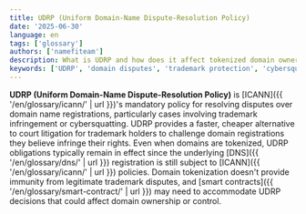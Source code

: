 ```yaml
---
title: UDRP (Uniform Domain-Name Dispute-Resolution Policy)
date: '2025-06-30'
language: en
tags: ['glossary']
authors: ['namefiteam']
description: What is UDRP and how does it affect tokenized domain ownership?
keywords: ['UDRP', 'domain disputes', 'trademark protection', 'cybersquatting', 'legal framework']
---
```


**UDRP (Uniform Domain-Name Dispute-Resolution Policy)** is [ICANN]({{ '/en/glossary/icann/' | url }})'s mandatory policy for resolving disputes over domain name registrations, particularly cases involving trademark infringement or cybersquatting. UDRP provides a faster, cheaper alternative to court litigation for trademark holders to challenge domain registrations they believe infringe their rights. Even when domains are tokenized, UDRP obligations typically remain in effect since the underlying [DNS]({{ '/en/glossary/dns/' | url }}) registration is still subject to [ICANN]({{ '/en/glossary/icann/' | url }}) policies. Domain tokenization doesn't provide immunity from legitimate trademark disputes, and [smart contracts]({{ '/en/glossary/smart-contract/' | url }}) may need to accommodate UDRP decisions that could affect domain ownership or control.